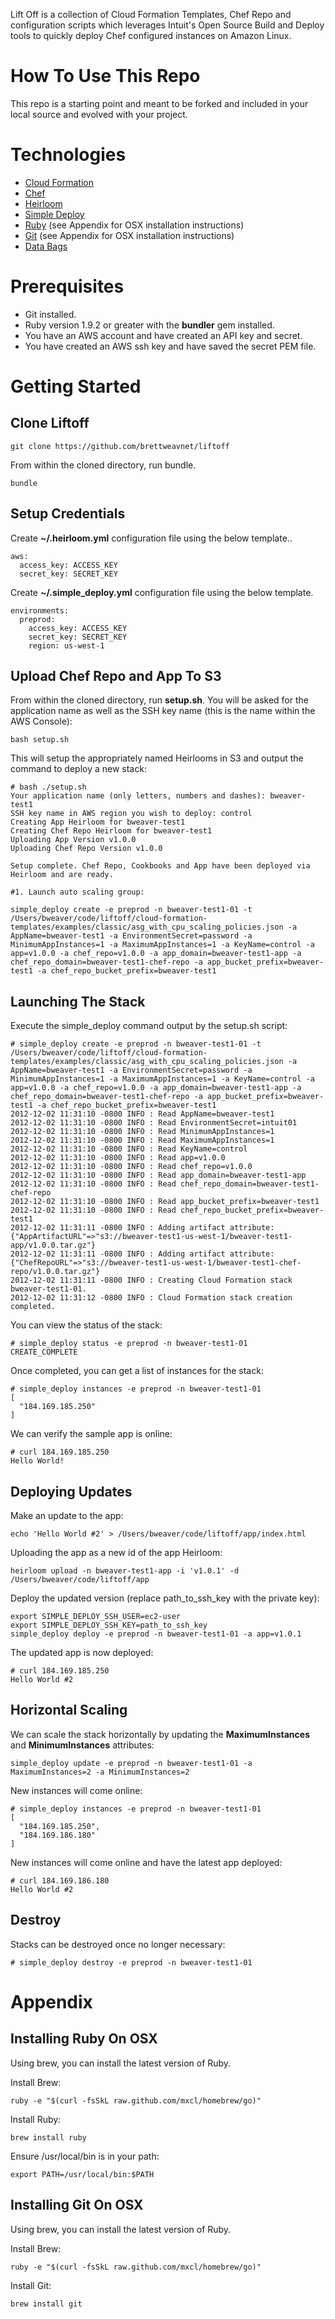 Lift Off is a collection of Cloud Formation Templates, Chef Repo and configuration scripts which leverages Intuit's Open Source Build and Deploy tools to quickly deploy Chef configured instances on Amazon Linux.

How To Use This Repo
====================

This repo is a starting point and meant to be forked and included in your local source and evolved with your project.

Technologies
============

* [Cloud Formation](http://aws.amazon.com/cloudformation)
* [Chef](http://www.opscode.com/chef/)
* [Heirloom](https://github.com/intuit/heirloom)
* [Simple Deploy](https://github.com/intuit/simple_deploy)
* [Ruby](http://www.ruby-lang.org/en/) (see Appendix for OSX installation instructions)
* [Git](http://git-scm.com/) (see Appendix for OSX installation instructions)
* [Data Bags](http://wiki.opscode.com/display/chef/Data+Bags)

Prerequisites
=============
  
* Git installed.
* Ruby version 1.9.2 or greater with the **bundler** gem installed.
* You have an AWS account and have created an API key and secret.
* You have created an AWS ssh key and have saved the secret PEM file.

Getting Started
===============

Clone Liftoff
-------------

```
git clone https://github.com/brettweavnet/liftoff
```

From within the cloned directory, run bundle.

```
bundle
```

Setup Credentials
-----------------

Create **~/.heirloom.yml** configuration file using the below template..

```
aws:
  access_key: ACCESS_KEY
  secret_key: SECRET_KEY
```

Create **~/.simple_deploy.yml** configuration file using the below template.

```
environments:
  preprod:
    access_key: ACCESS_KEY
    secret_key: SECRET_KEY
    region: us-west-1
```

Upload Chef Repo and App To S3
------------------------------

From within the cloned directory, run **setup.sh**. You will be asked for the application name as well as the SSH key name (this is the name within the AWS Console):

```
bash setup.sh
```

This will setup the appropriately named Heirlooms in S3 and output the command to deploy a new stack:

```
# bash ./setup.sh
Your application name (only letters, numbers and dashes): bweaver-test1
SSH key name in AWS region you wish to deploy: control
Creating App Heirloom for bweaver-test1
Creating Chef Repo Heirloom for bweaver-test1
Uploading App Version v1.0.0
Uploading Chef Repo Version v1.0.0

Setup complete. Chef Repo, Cookbooks and App have been deployed via Heirloom and are ready.

#1. Launch auto scaling group:

simple_deploy create -e preprod -n bweaver-test1-01 -t /Users/bweaver/code/liftoff/cloud-formation-templates/examples/classic/asg_with_cpu_scaling_policies.json -a AppName=bweaver-test1 -a EnvironmentSecret=password -a MinimumAppInstances=1 -a MaximumAppInstances=1 -a KeyName=control -a app=v1.0.0 -a chef_repo=v1.0.0 -a app_domain=bweaver-test1-app -a chef_repo_domain=bweaver-test1-chef-repo -a app_bucket_prefix=bweaver-test1 -a chef_repo_bucket_prefix=bweaver-test1
```

Launching The Stack
-------------------

Execute the simple_deploy command output by the setup.sh script:

```
# simple_deploy create -e preprod -n bweaver-test1-01 -t /Users/bweaver/code/liftoff/cloud-formation-templates/examples/classic/asg_with_cpu_scaling_policies.json -a AppName=bweaver-test1 -a EnvironmentSecret=password -a MinimumAppInstances=1 -a MaximumAppInstances=1 -a KeyName=control -a app=v1.0.0 -a chef_repo=v1.0.0 -a app_domain=bweaver-test1-app -a chef_repo_domain=bweaver-test1-chef-repo -a app_bucket_prefix=bweaver-test1 -a chef_repo_bucket_prefix=bweaver-test1
2012-12-02 11:31:10 -0800 INFO : Read AppName=bweaver-test1
2012-12-02 11:31:10 -0800 INFO : Read EnvironmentSecret=intuit01
2012-12-02 11:31:10 -0800 INFO : Read MinimumAppInstances=1
2012-12-02 11:31:10 -0800 INFO : Read MaximumAppInstances=1
2012-12-02 11:31:10 -0800 INFO : Read KeyName=control
2012-12-02 11:31:10 -0800 INFO : Read app=v1.0.0
2012-12-02 11:31:10 -0800 INFO : Read chef_repo=v1.0.0
2012-12-02 11:31:10 -0800 INFO : Read app_domain=bweaver-test1-app
2012-12-02 11:31:10 -0800 INFO : Read chef_repo_domain=bweaver-test1-chef-repo
2012-12-02 11:31:10 -0800 INFO : Read app_bucket_prefix=bweaver-test1
2012-12-02 11:31:10 -0800 INFO : Read chef_repo_bucket_prefix=bweaver-test1
2012-12-02 11:31:11 -0800 INFO : Adding artifact attribute: {"AppArtifactURL"=>"s3://bweaver-test1-us-west-1/bweaver-test1-app/v1.0.0.tar.gz"}
2012-12-02 11:31:11 -0800 INFO : Adding artifact attribute: {"ChefRepoURL"=>"s3://bweaver-test1-us-west-1/bweaver-test1-chef-repo/v1.0.0.tar.gz"}
2012-12-02 11:31:11 -0800 INFO : Creating Cloud Formation stack bweaver-test1-01.
2012-12-02 11:31:12 -0800 INFO : Cloud Formation stack creation completed.
```

You can view the status of the stack:

```
# simple_deploy status -e preprod -n bweaver-test1-01
CREATE_COMPLETE
```

Once completed, you can get a list of instances for the stack:

```
# simple_deploy instances -e preprod -n bweaver-test1-01
[
  "184.169.185.250"
]
```

We can verify the sample app is online:

```
# curl 184.169.185.250
Hello World!
```

Deploying Updates
-----------------

Make an update to the app:

```
echo 'Hello World #2' > /Users/bweaver/code/liftoff/app/index.html
```

Uploading the app as a new id of the app Heirloom:

```
heirloom upload -n bweaver-test1-app -i 'v1.0.1' -d /Users/bweaver/code/liftoff/app
```

Deploy the updated version (replace path_to_ssh_key with the private key):

```
export SIMPLE_DEPLOY_SSH_USER=ec2-user
export SIMPLE_DEPLOY_SSH_KEY=path_to_ssh_key
simple_deploy deploy -e preprod -n bweaver-test1-01 -a app=v1.0.1
```

The updated app is now deployed:

```
# curl 184.169.185.250
Hello World #2
```

Horizontal Scaling
------------------

We can scale the stack horizontally by updating the **MaximumInstances** and **MinimumInstances** attributes:

```
simple_deploy update -e preprod -n bweaver-test1-01 -a MaximumInstances=2 -a MinimumInstances=2
```

New instances will come online:

```
# simple_deploy instances -e preprod -n bweaver-test1-01
[
  "184.169.185.250",
  "184.169.186.180"
]
```

New instances will come online and have the latest app deployed:

```
# curl 184.169.186.180
Hello World #2
```

Destroy
-------

Stacks can be destroyed once no longer necessary:

```
# simple_deploy destroy -e preprod -n bweaver-test1-01
```

Appendix
========

Installing Ruby On OSX
----------------------

Using brew, you can install the latest version of Ruby.

Install Brew:

```
ruby -e "$(curl -fsSkL raw.github.com/mxcl/homebrew/go)"
```

Install Ruby:

```
brew install ruby
```

Ensure /usr/local/bin is in your path:

```
export PATH=/usr/local/bin:$PATH
```

Installing Git On OSX
---------------------

Using brew, you can install the latest version of Ruby.

Install Brew:

```
ruby -e "$(curl -fsSkL raw.github.com/mxcl/homebrew/go)"
```

Install Git:

```
brew install git
```

